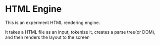 # HTML Engine

This is an experiment HTML rendering engine. 

It takes a HTML file as an input, tokenize it, creates a parse tree(or DOM),
and then renders the layout to the screen

